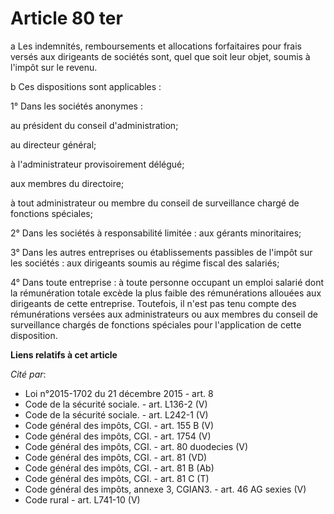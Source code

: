 # Article 80 ter

a Les indemnités, remboursements et allocations forfaitaires pour frais versés aux dirigeants de sociétés sont, quel que soit
leur objet, soumis à l'impôt sur le revenu.

b Ces dispositions sont applicables :

1° Dans les sociétés anonymes :

au président du conseil d'administration;

au directeur général;

à l'administrateur provisoirement délégué;

aux membres du directoire;

à tout administrateur ou membre du conseil de surveillance chargé de fonctions spéciales;

2° Dans les sociétés à responsabilité limitée : aux gérants minoritaires;

3° Dans les autres entreprises ou établissements passibles de l'impôt sur les sociétés : aux dirigeants soumis au régime
fiscal des salariés;

4° Dans toute entreprise : à toute personne occupant un emploi salarié dont la rémunération totale excède la plus faible des
rémunérations allouées aux dirigeants de cette entreprise. Toutefois, il n'est pas tenu compte des rémunérations versées aux
administrateurs ou aux membres du conseil de surveillance chargés de fonctions spéciales pour l'application de cette
disposition.

**Liens relatifs à cet article**

_Cité par_:

  - Loi n°2015-1702 du 21 décembre 2015 - art. 8
  - Code de la sécurité sociale. - art. L136-2 (V)
  - Code de la sécurité sociale. - art. L242-1 (V)
  - Code général des impôts, CGI. - art. 155 B (V)
  - Code général des impôts, CGI. - art. 1754 (V)
  - Code général des impôts, CGI. - art. 80 duodecies (V)
  - Code général des impôts, CGI. - art. 81 (VD)
  - Code général des impôts, CGI. - art. 81 B (Ab)
  - Code général des impôts, CGI. - art. 81 C (T)
  - Code général des impôts, annexe 3, CGIAN3. - art. 46 AG sexies (V)
  - Code rural - art. L741-10 (V)
